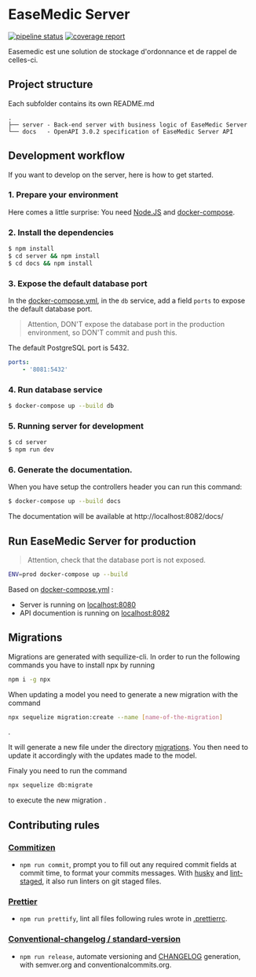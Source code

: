 # EaseMedic Server

[![pipeline status](https://gitlab.com/easemedic/easemedic-server/badges/master/pipeline.svg)](https://gitlab.com/easemedic/easemedic-server/-/commits/master)
[![coverage report](https://gitlab.com/easemedic/easemedic-server/badges/master/coverage.svg)](https://gitlab.com/easemedic/easemedic-server/-/commits/master)

Easemedic est une solution de stockage d'ordonnance et de rappel de celles-ci.

## Project structure

Each subfolder contains its own README.md

```console
.
├── server - Back-end server with business logic of EaseMedic Server
└── docs   - OpenAPI 3.0.2 specification of EaseMedic Server API
```

## Development workflow

If you want to develop on the server, here is how to get started.

### 1. Prepare your environment

Here comes a little surprise: You need [Node.JS](http://nodejs.org) and [docker-compose](https://docs.docker.com/compose/).

### 2. Install the dependencies

```sh
$ npm install
$ cd server && npm install
$ cd docs && npm install
```

### 3. Expose the default database port

In the [docker-compose.yml](./docker-compose.yml), in the `db` service, add a field `ports` to expose the default database port.

> Attention, DON'T expose the database port in the production environment, so DON'T commit and push this.

The default PostgreSQL port is 5432.

```yml
ports:
    - '8081:5432'
```

### 4. Run database service

```sh
$ docker-compose up --build db
```

### 5. Running server for development

```sh
$ cd server
$ npm run dev
```

### 6. Generate the documentation.
When you have setup the controllers header you can run this command:
```sh
$ docker-compose up --build docs
```
The documentation will be available at http://localhost:8082/docs/

## Run EaseMedic Server for production

> Attention, check that the database port is not exposed.

```sh
ENV=prod docker-compose up --build
```

Based on [docker-compose.yml](./docker-compose.yml) :

- Server is running on [localhost:8080](localhost:8080)
- API documention is running on [localhost:8082](localhost:8082)

## Migrations

Migrations are generated with sequilize-cli.
In order to run the following commands you have to install npx by running
```sh
npm i -g npx
```

When updating a model you need to generate a new migration with the command
```sh
npx sequelize migration:create --name [name-of-the-migration]
```
.

It will generate a new file under the directory [migrations](./server/src/migrations). You then need to update it accordingly with the updates made to the model.

Finaly you need to run the command
```sh
npx sequelize db:migrate
```
to execute the new migration
.


## Contributing rules

### [Commitizen](github.com/commitizen/cz-cli)

-   `npm run commit`, prompt you to fill out any required commit fields at commit time, to format your commits messages. With [husky](github.com/typicode/husky) and [lint-staged](github.com/okonet/lint-staged), it also run linters on git staged files.

### [Prettier](github.com/prettier/prettier)

-   `npm run prettify`, lint all files following rules wrote in [.prettierrc](./.prettierrc).

### [Conventional-changelog / standard-version](https://github.com/conventional-changelog/standard-version)

-   `npm run release`, automate versioning and [CHANGELOG](./CHANGELOG.md) generation, with semver.org and conventionalcommits.org.
